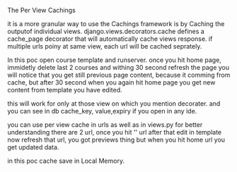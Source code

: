The Per View Cachings

it is a more granular way to use the Cachings framework is by
Caching the outputof individual views.
django.views.decorators.cache defines a cache_page decorator
that will automatically cache views response. if multiple urls poiny
at same view, each url will be cached seprately.    

In  this poc open course template and runserver. once you hit home page, 
immidetly delete last 2 courses and withing 30 second refresh the page you will notice
that you get still previous page content, because it comming from cache, but after 30 second
when you again hit home page you get new content from template you have edited.

this will work for only at those view on which you mention decorater. and you can see in db 
cache_key, value,expiry if you open in any ide.

you can use per view cache in urls as well as in views.py
for better understanding there are 2 url, once you hit '' url after that edit in template
now refresh that url, you got previews thing but when you hit home url you get updated data.

in this poc cache save in Local Memory.